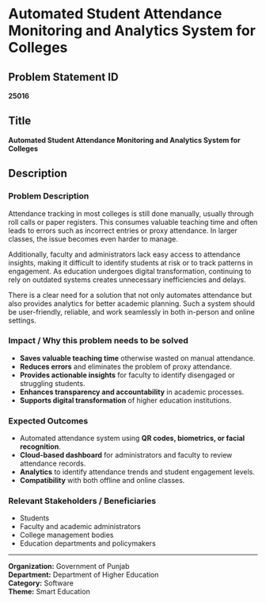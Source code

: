 # Automated Student Attendance Monitoring and Analytics System for Colleges

## Problem Statement ID
**25016**

## Title
**Automated Student Attendance Monitoring and Analytics System for Colleges**

## Description

### Problem Description
Attendance tracking in most colleges is still done manually, usually through roll calls or paper registers. This consumes valuable teaching time and often leads to errors such as incorrect entries or proxy attendance. In larger classes, the issue becomes even harder to manage.

Additionally, faculty and administrators lack easy access to attendance insights, making it difficult to identify students at risk or to track patterns in engagement. As education undergoes digital transformation, continuing to rely on outdated systems creates unnecessary inefficiencies and delays.

There is a clear need for a solution that not only automates attendance but also provides analytics for better academic planning. Such a system should be user-friendly, reliable, and work seamlessly in both in-person and online settings.

### Impact / Why this problem needs to be solved
- **Saves valuable teaching time** otherwise wasted on manual attendance.
- **Reduces errors** and eliminates the problem of proxy attendance.
- **Provides actionable insights** for faculty to identify disengaged or struggling students.
- **Enhances transparency and accountability** in academic processes.
- **Supports digital transformation** of higher education institutions.

### Expected Outcomes
- Automated attendance system using **QR codes, biometrics, or facial recognition**.
- **Cloud-based dashboard** for administrators and faculty to review attendance records.
- **Analytics** to identify attendance trends and student engagement levels.
- **Compatibility** with both offline and online classes.

### Relevant Stakeholders / Beneficiaries
- Students
- Faculty and academic administrators
- College management bodies
- Education departments and policymakers

---

**Organization:** Government of Punjab  
**Department:** Department of Higher Education  
**Category:** Software  
**Theme:** Smart Education  

<!--
Youtube Link:
Dataset Link:
Contact info:
-->

